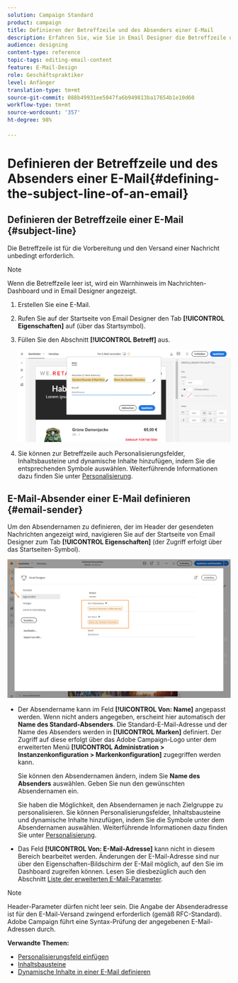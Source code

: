 ```yaml
---
solution: Campaign Standard
product: campaign
title: Definieren der Betreffzeile und des Absenders einer E-Mail
description: Erfahren Sie, wie Sie in Email Designer die Betreffzeile und den Absender einer E-Mail definieren.
audience: designing
content-type: reference
topic-tags: editing-email-content
feature: E-Mail-Design
role: Geschäftspraktiker
level: Anfänger
translation-type: tm+mt
source-git-commit: 088b49931ee5047fa6b949813ba17654b1e10d60
workflow-type: tm+mt
source-wordcount: '357'
ht-degree: 98%

---
```



# Definieren der Betreffzeile und des Absenders einer E-Mail{#defining-the-subject-line-of-an-email}

## Definieren der Betreffzeile einer E-Mail {#subject-line}

Die Betreffzeile ist für die Vorbereitung und den Versand einer Nachricht unbedingt erforderlich.

>[!NOTE]
>
>Wenn die Betreffzeile leer ist, wird ein Warnhinweis im Nachrichten-Dashboard und in Email Designer angezeigt.

1. Erstellen Sie eine E-Mail.
1. Rufen Sie auf der Startseite von Email Designer den Tab **[!UICONTROL Eigenschaften]** auf (über das Startsymbol).
1. Füllen Sie den Abschnitt **[!UICONTROL Betreff]** aus.

   ![](assets/email_designer_subject.png)

1. Sie können zur Betreffzeile auch Personalisierungsfelder, Inhaltsbausteine und dynamische Inhalte hinzufügen, indem Sie die entsprechenden Symbole auswählen. Weiterführende Informationen dazu finden Sie unter [Personalisierung](../../designing/using/personalization.md).

## E-Mail-Absender einer E-Mail definieren {#email-sender}

Um den Absendernamen zu definieren, der im Header der gesendeten Nachrichten angezeigt wird, navigieren Sie auf der Startseite von Email Designer zum Tab **[!UICONTROL Eigenschaften]** (der Zugriff erfolgt über das Startseiten-Symbol).

![](assets/delivery_content_edition16.png)

* Der Absendername kann im Feld **[!UICONTROL Von: Name]** angepasst werden. Wenn nicht anders angegeben, erscheint hier automatisch der **Name des Standard-Absenders**. Die Standard-E-Mail-Adresse und der Name des Absenders werden in **[!UICONTROL Marken]** definiert. Der Zugriff auf diese erfolgt über das Adobe Campaign-Logo unter dem erweiterten Menü **[!UICONTROL Administration > Instanzenkonfiguration > Markenkonfiguration]** zugegriffen werden kann.

   Sie können den Absendernamen ändern, indem Sie **Name des Absenders** auswählen. Geben Sie nun den gewünschten Absendernamen ein.

   Sie haben die Möglichkeit, den Absendernamen je nach Zielgruppe zu personalisieren. Sie können Personalisierungsfelder, Inhaltsbausteine und dynamische Inhalte hinzufügen, indem Sie die Symbole unter dem Absendernamen auswählen. Weiterführende Informationen dazu finden Sie unter [Personalisierung](../../designing/using/personalization.md).

* Das Feld **[!UICONTROL Von: E-Mail-Adresse]** kann nicht in diesem Bereich bearbeitet werden. Änderungen der E-Mail-Adresse sind nur über den Eigenschaften-Bildschirm der E-Mail möglich, auf den Sie im Dashboard zugreifen können. Lesen Sie diesbezüglich auch den Abschnitt [Liste der erweiterten E-Mail-Parameter](../../administration/using/configuring-email-channel.md#advanced-parameters).

>[!NOTE]
>
>Header-Parameter dürfen nicht leer sein. Die Angabe der Absenderadresse ist für den E-Mail-Versand zwingend erforderlich (gemäß RFC-Standard). Adobe Campaign führt eine Syntax-Prüfung der angegebenen E-Mail-Adressen durch.

**Verwandte Themen:**

* [Personalisierungsfeld einfügen](../../designing/using/personalization.md#inserting-a-personalization-field)
* [Inhaltsbausteine](../../designing/using/personalization.md#adding-a-content-block)
* [Dynamische Inhalte in einer E-Mail definieren](../../designing/using/personalization.md#defining-dynamic-content-in-an-email)
